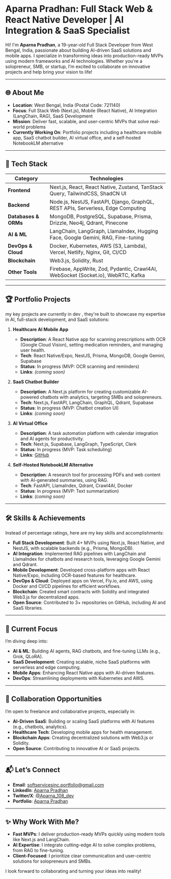 # Aparna Pradhan: Full Stack Web & React Native Developer | AI Integration & SaaS Specialist

Hi! I'm **Aparna Pradhan**, a 19-year-old Full Stack Developer from West Bengal, India, passionate about building AI-driven SaaS solutions and mobile apps. I specialize in transforming ideas into production-ready MVPs using modern frameworks and AI technologies. Whether you're a solopreneur, SMB, or startup, I’m excited to collaborate on innovative projects and help bring your vision to life!

---

## 🌐 About Me
- **Location**: West Bengal, India (Postal Code: 721140)
- **Focus**: Full Stack Web (Next.js), Mobile (React Native), AI Integration (LangChain, RAG), SaaS Development
- **Mission**: Deliver fast, scalable, and user-centric MVPs that solve real-world problems
- **Currently Working On**: Portfolio projects including a healthcare mobile app, SaaS chatbot builder, AI virtual office, and a self-hosted NotebookLM alternative

---

## 🚀 Tech Stack
| **Category**        | **Technologies**                                                                 |
|---------------------|----------------------------------------------------------------------------------|
| **Frontend**        | Next.js, React, React Native, Zustand, TanStack Query, TailwindCSS, ShadCN UI     |
| **Backend**         | Node.js, NestJS, FastAPI, Django, GraphQL, REST APIs, Serverless, Edge Computing |
| **Databases & ORMs**| MongoDB, PostgreSQL, Supabase, Prisma, Drizzle, Neo4j, Qdrant, Pinecone          |
| **AI & ML**         | LangChain, LangGraph, LlamaIndex, Hugging Face, Google Gemini, RAG, Fine-tuning  |
| **DevOps & Cloud**  | Docker, Kubernetes, AWS (S3, Lambda), Vercel, Netlify, Nginx, Git, CI/CD         |
| **Blockchain**      | Web3.js, Solidity, Rust                                                          |
| **Other Tools**       | Firebase, AppWrite, Zod, Pydantic, Crawl4AI, WebSocket (Socket.io), WebRTC, Kafka|

---

## 🏆 Portfolio Projects
 my key projects are currently in dev , they're built to showcase my expertise in AI, full-stack development, and SaaS solutions:

1. **Healthcare AI Mobile App**  
   - **Description**: A React Native app for scanning prescriptions with OCR (Google Cloud Vision), setting medication reminders, and managing user health.  
   - **Tech**: React Native/Expo, NestJS, Prisma, MongoDB, Google Gemini, Supabase  
   - **Status**: In progress (MVP: OCR scanning and reminders)  
   - **Links**:  *(coming soon)*  

2. **SaaS Chatbot Builder**  
   - **Description**: A Next.js platform for creating customizable AI-powered chatbots with analytics, targeting SMBs and solopreneurs.  
   - **Tech**: Next.js, FastAPI, LangChain, GraphQL, Qdrant, Supabase  
   - **Status**: In progress (MVP: Chatbot creation UI)  
   - **Links**:  *(coming soon)*  

3. **AI Virtual Office**  
   - **Description**: A task automation platform with calendar integration and AI agents for productivity.  
   - **Tech**: Next.js, Supabase, LangGraph, TypeScript, Clerk  
   - **Status**: In progress (MVP: Task scheduling)  
   - **Links**: [GitHub](https://github.com/Aparnap2/agentflow-pro) 
4. **Self-Hosted NotebookLM Alternative**  
   - **Description**: A research tool for processing PDFs and web content with AI-generated summaries, using RAG.  
   - **Tech**: FastAPI, LlamaIndex, Qdrant, Crawl4AI, Docker  
   - **Status**: In progress (MVP: Text summarization)  
   - **Links**: *(coming soon)*  

---

## 🛠 Skills & Achievements
Instead of percentage ratings, here are my key skills and accomplishments:

- **Full Stack Development**: Built 4+ MVPs using Next.js, React Native, and NestJS, with scalable backends (e.g., Prisma, MongoDB).  
- **AI Integration**: Implemented RAG pipelines with LangChain and LlamaIndex for chatbots and research tools, leveraging Google Gemini and Qdrant.  
- **Mobile Development**: Developed cross-platform apps with React Native/Expo, including OCR-based features for healthcare.  
- **DevOps & Cloud**: Deployed apps on Vercel, Fly.io, and AWS, using Docker and CI/CD pipelines for efficient workflows.  
- **Blockchain**: Created smart contracts with Solidity and integrated Web3.js for decentralized apps.  
- **Open Source**: Contributed to 3+ repositories on GitHub, including AI and SaaS libraries.  

---

## 🎯 Current Focus
I’m diving deep into:
- **AI & ML**: Building AI agents, RAG chatbots, and fine-tuning LLMs (e.g., Grok, QLoRA).  
- **SaaS Development**: Creating scalable, niche SaaS platforms with serverless and edge computing.  
- **Mobile Apps**: Enhancing React Native apps with AI-driven features.  
- **DevOps**: Streamlining deployments with Kubernetes and AWS.  

---

## 🤝 Collaboration Opportunities
I’m open to freelance and collaborative projects, especially in:
- **AI-Driven SaaS**: Building or scaling SaaS platforms with AI features (e.g., chatbots, analytics).  
- **Healthcare Tech**: Developing mobile apps for health management.  
- **Blockchain Apps**: Creating decentralized solutions with Web3.js or Solidity.  
- **Open Source**: Contributing to innovative AI or SaaS projects.  

---

## 📬 Let’s Connect
- **Email**: [softservicesinc.portfolio@gmail.com](mailto:softservicesinc.portfolio@gmail.com)  
- **LinkedIn**: [Aparna Pradhan](https://www.linkedin.com/in/aparna-pradhan-06b882215/)  
- **Twitter/X**: [@Aparna_108_dev](https://x.com/Aparna_108_dev)  
- **Portfolio**: [Aparna Pradhan](https://aparnapradhanportfolio.netlify.app)  

---

## ✨ Why Work With Me?
- **Fast MVPs**: I deliver production-ready MVPs quickly using modern tools like Next.js and LangChain.  
- **AI Expertise**: I integrate cutting-edge AI to solve complex problems, from RAG to fine-tuning.  
- **Client-Focused**: I prioritize clear communication and user-centric solutions for solopreneurs and SMBs.  

I look forward to collaborating and turning your ideas into reality!
